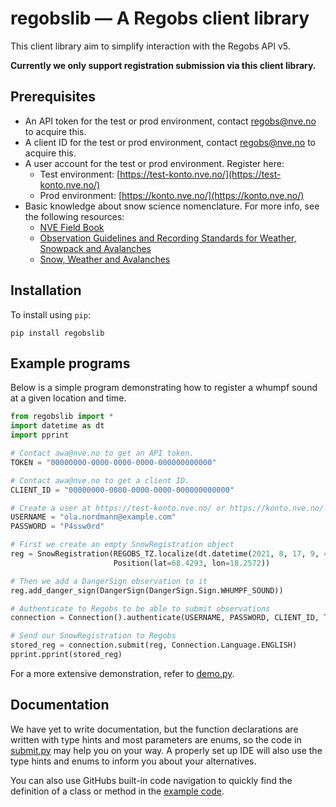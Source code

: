 # regobslib — A Regobs client library

This client library aim to simplify interaction with the Regobs API v5.

**Currently we only support registration submission via this client library.**

## Prerequisites

* An API token for the test or prod environment, contact [regobs@nve.no](mailto:regobs@nve.no) to acquire this.
* A client ID for the test or prod environment, contact [regobs@nve.no](mailto:regobs@nve.no) to acquire this.
* A user account for the test or prod environment. Register here:
  * Test environment: [https://test-konto.nve.no/](https://test-konto.nve.no/)
  * Prod environment: [https://konto.nve.no/](https://konto.nve.no/)
* Basic knowledge about snow science nomenclature. For more info, see the following resources:
  * [NVE Field Book](https://www.varsom.no/media/2265/nve-forsvaret_feltha-ndbok_innmat_v1.pdf)
  * [Observation Guidelines and Recording Standards for Weather, Snowpack and Avalanches](https://www.avalancheassociation.ca/resource/resmgr/standards_docs/ogrs2016web.pdf)
  * [Snow, Weather and Avalanches](https://static1.squarespace.com/static/59d2a0f0e9bfdf20d6d654b7/t/5a1af2a5652dea2e1a5ea055/1511715529879/AAA_SWAG_Web+2.pdf)

## Installation

To install using `pip`:
```
pip install regobslib
```

## Example programs

Below is a simple program demonstrating how to register a whumpf sound
at a given location and time.

```python
from regobslib import *
import datetime as dt
import pprint

# Contact awa@nve.no to get an API token.
TOKEN = "00000000-0000-0000-0000-000000000000"

# Contact awa@nve.no to get a client ID.
CLIENT_ID = "00000000-0000-0000-0000-000000000000"

# Create a user at https://test-konto.nve.no/ or https://konto.nve.no/
USERNAME = "ola.nordmann@example.com"
PASSWORD = "P4ssw0rd"

# First we create an empty SnowRegistration object
reg = SnowRegistration(REGOBS_TZ.localize(dt.datetime(2021, 8, 17, 9, 48)),
                       Position(lat=68.4293, lon=18.2572))

# Then we add a DangerSign observation to it
reg.add_danger_sign(DangerSign(DangerSign.Sign.WHUMPF_SOUND))

# Authenticate to Regobs to be able to submit observations
connection = Connection().authenticate(USERNAME, PASSWORD, CLIENT_ID, TOKEN, prod=False)

# Send our SnowRegistration to Regobs
stored_reg = connection.submit(reg, Connection.Language.ENGLISH)
pprint.pprint(stored_reg)
```

For a more extensive demonstration, refer to [demo.py](https://github.com/NVE/regobslib/blob/master/demo.py).

## Documentation

We have yet to write documentation, but the function declarations
are written with type hints and most parameters are enums, so the code in
[submit.py](https://github.com/NVE/regobslib/blob/master/src/regobslib/submit.py) may help you on your way. A properly set
up IDE will also use the type hints and enums to inform you about your
alternatives.

You can also use GitHubs built-in code navigation to quickly find the
definition of a class or method in the [example code](https://github.com/NVE/regobslib/blob/master/demo.py).

